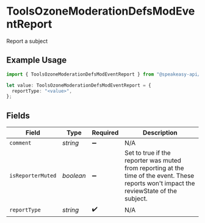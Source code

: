 # ToolsOzoneModerationDefsModEventReport

Report a subject

## Example Usage

```typescript
import { ToolsOzoneModerationDefsModEventReport } from "@speakeasy-api/bluesky/models/components";

let value: ToolsOzoneModerationDefsModEventReport = {
  reportType: "<value>",
};
```

## Fields

| Field                                                                                                                                     | Type                                                                                                                                      | Required                                                                                                                                  | Description                                                                                                                               |
| ----------------------------------------------------------------------------------------------------------------------------------------- | ----------------------------------------------------------------------------------------------------------------------------------------- | ----------------------------------------------------------------------------------------------------------------------------------------- | ----------------------------------------------------------------------------------------------------------------------------------------- |
| `comment`                                                                                                                                 | *string*                                                                                                                                  | :heavy_minus_sign:                                                                                                                        | N/A                                                                                                                                       |
| `isReporterMuted`                                                                                                                         | *boolean*                                                                                                                                 | :heavy_minus_sign:                                                                                                                        | Set to true if the reporter was muted from reporting at the time of the event. These reports won't impact the reviewState of the subject. |
| `reportType`                                                                                                                              | *string*                                                                                                                                  | :heavy_check_mark:                                                                                                                        | N/A                                                                                                                                       |